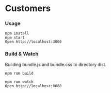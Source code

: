 # Customers

### Usage

```
npm install
npm start
Open http://localhost:3000
```

### Build & Watch

Building  bundle.js and bundle.css to directory dist.

```
npm run build
```
```
npm run watch
Open http://localhost:8080
```
